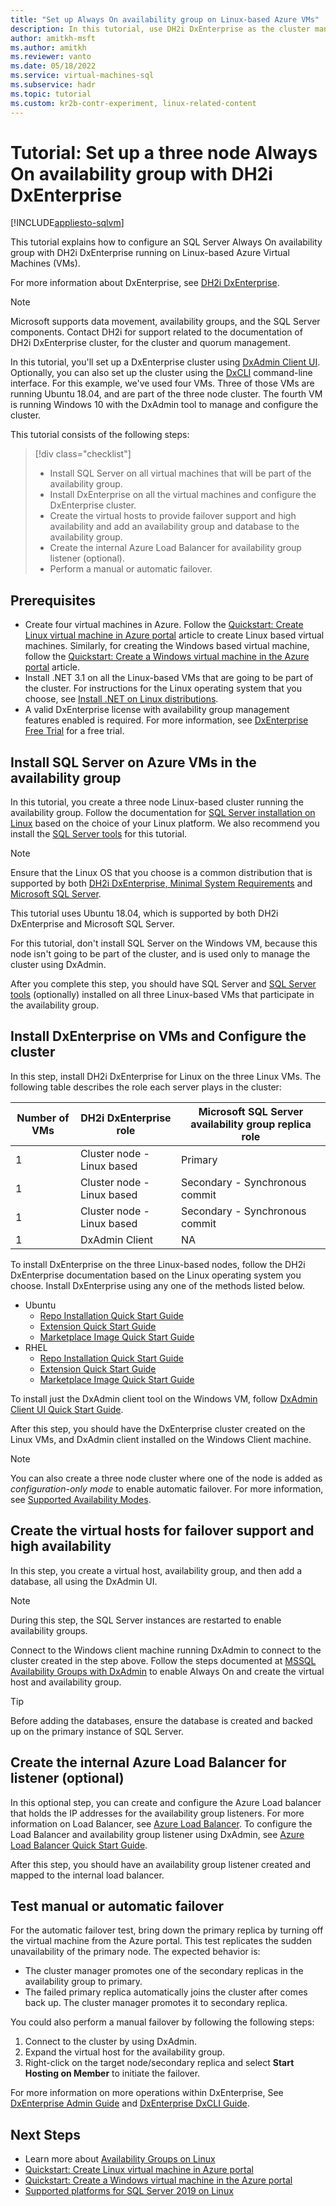 ```yaml
---
title: "Set up Always On availability group on Linux-based Azure VMs"
description: In this tutorial, use DH2i DxEnterprise as the cluster manager for high availability with an availability group on SQL Server on Linux Azure Virtual Machines.
author: amitkh-msft
ms.author: amitkh
ms.reviewer: vanto
ms.date: 05/18/2022
ms.service: virtual-machines-sql
ms.subservice: hadr
ms.topic: tutorial
ms.custom: kr2b-contr-experiment, linux-related-content
---
```


# Tutorial: Set up a three node Always On availability group with DH2i DxEnterprise

[!INCLUDE[appliesto-sqlvm](../../includes/appliesto-sqlvm.md)]

This tutorial explains how to configure an SQL Server Always On availability group with DH2i DxEnterprise running on Linux-based Azure Virtual Machines (VMs).

For more information about DxEnterprise, see [DH2i DxEnterprise](https://dh2i.com/dxenterprise-high-availability/).

> [!NOTE]
> Microsoft supports data movement, availability groups, and the SQL Server components. Contact DH2i for support related to the documentation of DH2i DxEnterprise cluster, for the cluster and quorum management.

In this tutorial, you'll set up a DxEnterprise cluster using [DxAdmin Client UI](https://support.dh2i.com/docs/guides/dxenterprise/general/dxe-admin-guide/). Optionally, you can also set up the cluster using the [DxCLI](https://support.dh2i.com/docs/guides/dxenterprise/general/dxe-dxcli-guide/) command-line interface. For this example, we've used four VMs. Three of those VMs are running Ubuntu 18.04, and are part of the three node cluster. The fourth VM is running Windows 10 with the DxAdmin tool to manage and configure the cluster.

This tutorial consists of the following steps:

> [!div class="checklist"]
> - Install SQL Server on all virtual machines that will be part of the availability group.
> - Install DxEnterprise on all the virtual machines and configure the DxEnterprise cluster.
> - Create the virtual hosts to provide failover support and high availability and add an availability group and database to the availability group.
> - Create the internal Azure Load Balancer for availability group listener (optional).
> - Perform a manual or automatic failover.

## Prerequisites

- Create four virtual machines in Azure. Follow the [Quickstart: Create Linux virtual machine in Azure portal](/azure/virtual-machines/linux/quick-create-portal) article to create Linux based virtual machines. Similarly, for creating the Windows based virtual machine, follow the [Quickstart: Create a Windows virtual machine in the Azure portal](/azure/virtual-machines/windows/quick-create-portal) article.
- Install .NET 3.1 on all the Linux-based VMs that are going to be part of the cluster. For instructions for the Linux operating system that you choose, see [Install .NET on Linux distributions](/dotnet/core/install/linux).
- A valid DxEnterprise license with availability group management features enabled is required. For more information, see [DxEnterprise Free Trial](https://dh2i.com/trial/) for a free trial.

## Install SQL Server on Azure VMs in the availability group

In this tutorial, you create a three node Linux-based cluster running the availability group. Follow the documentation for [SQL Server installation on Linux](/sql/linux/sql-server-linux-overview#install) based on the choice of your Linux platform. We also recommend you install the [SQL Server tools](/sql/linux/sql-server-linux-setup-tools) for this tutorial.

> [!NOTE]
> Ensure that the Linux OS that you choose is a common distribution that is supported by both [DH2i DxEnterprise, Minimal System Requirements](https://support.dh2i.com/docs/guides/dxenterprise/general/dxe-admin-guide) and [Microsoft SQL Server](/sql/linux/sql-server-linux-release-notes-2019#supported-platforms).
>
> This tutorial uses Ubuntu 18.04, which is supported by both DH2i DxEnterprise and Microsoft SQL Server.

For this tutorial, don't install SQL Server on the Windows VM, because this node isn't going to be part of the cluster, and is used only to manage the cluster using DxAdmin.

After you complete this step, you should have SQL Server and [SQL Server tools](/sql/linux/sql-server-linux-setup-tools) (optionally) installed on all three Linux-based VMs that participate in the availability group.
 
## Install DxEnterprise on VMs and Configure the cluster

In this step, install DH2i DxEnterprise for Linux on the three Linux VMs. The following table describes the role each server plays in the cluster:

| Number of VMs | DH2i DxEnterprise   role | Microsoft SQL   Server availability group replica role |
|--|--|--|
| 1 | Cluster node -   Linux based | Primary |
| 1 | Cluster node -   Linux based | Secondary - Synchronous commit |
| 1 | Cluster node -   Linux based | Secondary - Synchronous commit |
| 1 | DxAdmin Client | NA |

To install DxEnterprise on the three Linux-based nodes, follow the DH2i DxEnterprise documentation based on the Linux operating system you choose. Install DxEnterprise using any one of the methods listed below.

- Ubuntu
  - [Repo Installation Quick Start Guide](https://support.dh2i.com/docs/guides/dxenterprise/installation/dxe-linux-qsg/)
  - [Extension Quick Start Guide](https://support.dh2i.com/docs/guides/dxenterprise/azure/az-vm-extensions-qsg/)
  - [Marketplace Image Quick Start Guide](https://support.dh2i.com/docs/guides/dxenterprise/azure/az-marketplace-linux-qsg/)
- RHEL
  - [Repo Installation Quick Start Guide](https://support.dh2i.com/docs/guides/dxenterprise/installation/dxe-linux-qsg/)
  - [Extension Quick Start Guide](https://support.dh2i.com/docs/guides/dxenterprise/azure/az-vm-extensions-qsg/)
  - [Marketplace Image Quick Start Guide](https://support.dh2i.com/docs/guides/dxenterprise/azure/az-marketplace-linux-qsg/)

To install just the DxAdmin client tool on the Windows VM, follow [DxAdmin Client UI Quick Start Guide](https://support.dh2i.com/docs/guides/dxenterprise/general/dxe-admin-guide/).

After this step, you should have the DxEnterprise cluster created on the Linux VMs, and DxAdmin client installed on the Windows Client machine.

> [!NOTE]
> You can also create a three node cluster where one of the node is added as *configuration-only mode* to enable automatic failover. For more information, see [Supported Availability Modes](/sql/database-engine/availability-groups/windows/availability-modes-always-on-availability-groups#SupportedAvModes).

## Create the virtual hosts for failover support and high availability

In this step, you create a virtual host, availability group, and then add a database, all using the DxAdmin UI.

> [!NOTE]
> During this step, the SQL Server instances are restarted to enable availability groups. 

Connect to the Windows client machine running DxAdmin to connect to the cluster created in the step above. Follow the steps documented at [MSSQL Availability Groups with DxAdmin](https://support.dh2i.com/docs/guides/dxenterprise/sql_server/mssql-ag-dxadmin-qsg/) to enable Always On and create the virtual host and availability group.

> [!TIP]
> Before adding the databases, ensure the database is created and backed up on the primary instance of SQL Server.  

## Create the internal Azure Load Balancer for listener (optional)

In this optional step, you can create and configure the Azure Load balancer that holds the IP addresses for the availability group listeners. For more information on Load Balancer, see [Azure Load Balancer](/azure/load-balancer/load-balancer-overview). To configure the Load Balancer and availability group listener using DxAdmin, see [Azure Load Balancer Quick Start Guide](https://support.dh2i.com/docs/guides/dxenterprise/azure/az-load-balancer-qsg/).

After this step, you should have an availability group listener created and mapped to the internal load balancer.

## Test manual or automatic failover

For the automatic failover test, bring down the primary replica by turning off the virtual machine from the Azure portal. This test replicates the sudden unavailability of the primary node. The expected behavior is:

- The cluster manager promotes one of the secondary replicas in the availability group to primary.
- The failed primary replica automatically joins the cluster after comes back up. The cluster manager promotes it to secondary replica.
 
You could also perform a manual failover by following the following steps:

1. Connect to the cluster by using DxAdmin.
1. Expand the virtual host for the availability group.
1. Right-click on the target node/secondary replica and select **Start Hosting on Member** to initiate the failover.

For more information on more operations within DxEnterprise, See [DxEnterprise Admin Guide](https://support.dh2i.com/docs/guides/dxenterprise/general/dxe-admin-guide/) and [DxEnterprise DxCLI Guide](https://support.dh2i.com/docs/guides/dxenterprise/general/dxe-dxcli-guide/).

## Next Steps

- Learn more about [Availability Groups on Linux](/sql/linux/sql-server-linux-availability-group-overview)
- [Quickstart: Create Linux virtual machine in Azure portal](/azure/virtual-machines/linux/quick-create-portal)
- [Quickstart: Create a Windows virtual machine in the Azure portal](/azure/virtual-machines/windows/quick-create-portal)
- [Supported platforms for SQL Server 2019 on Linux](/sql/linux/sql-server-linux-release-notes-2019#supported-platforms)
